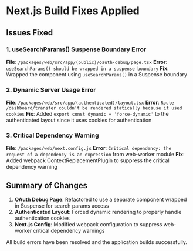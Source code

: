 # Next.js Build Fixes Applied

## Issues Fixed

### 1. useSearchParams() Suspense Boundary Error
**File**: `/packages/web/src/app/(public)/oauth-debug/page.tsx`
**Error**: `useSearchParams() should be wrapped in a suspense boundary`
**Fix**: Wrapped the component using `useSearchParams()` in a Suspense boundary

### 2. Dynamic Server Usage Error
**File**: `/packages/web/src/app/(authenticated)/layout.tsx`
**Error**: `Route /dashboard/transfer couldn't be rendered statically because it used cookies`
**Fix**: Added `export const dynamic = 'force-dynamic'` to the authenticated layout since it uses cookies for authentication

### 3. Critical Dependency Warning
**File**: `/packages/web/next.config.js`
**Error**: `Critical dependency: the request of a dependency is an expression` from web-worker module
**Fix**: Added webpack ContextReplacementPlugin to suppress the critical dependency warning

## Summary of Changes

1. **OAuth Debug Page**: Refactored to use a separate component wrapped in Suspense for search params access
2. **Authenticated Layout**: Forced dynamic rendering to properly handle authentication cookies
3. **Next.js Config**: Modified webpack configuration to suppress web-worker critical dependency warnings

All build errors have been resolved and the application builds successfully.